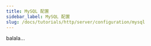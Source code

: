 ```yaml
---
title: MySQL 配置
sidebar_label: MySQL 配置
slug: /docs/tutorials/http/server/configuration/mysql
---
```

balala...